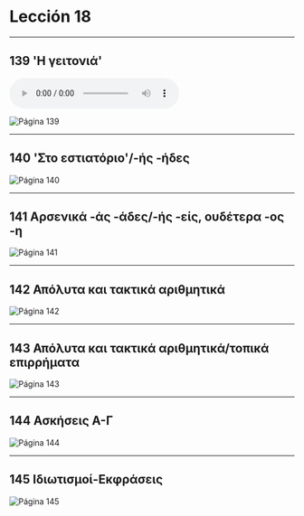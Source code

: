 # Lección 18

---

## 139 'Η γειτονιά'

<audio controls="controls">
  <source type="audio/mpeg" src="../GM_Audios/18_He_geitonia.mp3"></source>
</audio>

![Página 139](Metodo/Textbook_Pagina_139.png)

---

## 140 'Στο εστιατόριο'/-ής -ήδες

![Página 140](Metodo/Textbook_Pagina_140.png)

---

## 141 Αρσενικά -άς -άδες/-ής -είς, ουδέτερα -ος -η

![Página 141](Metodo/Textbook_Pagina_141.png)

---

## 142 Απόλυτα και τακτικά αριθμητικά

![Página 142](Metodo/Textbook_Pagina_142.png)

---

## 143 Απόλυτα και τακτικά αριθμητικά/τοπικά επιρρήματα

![Página 143](Metodo/Textbook_Pagina_143.png)

---

## 144 Ασκήσεις Α-Γ

![Página 144](Metodo/Textbook_Pagina_144.png)

---

## 145 Ιδιωτισμοί-Εκφράσεις

![Página 145](Metodo/Textbook_Pagina_145.png)
